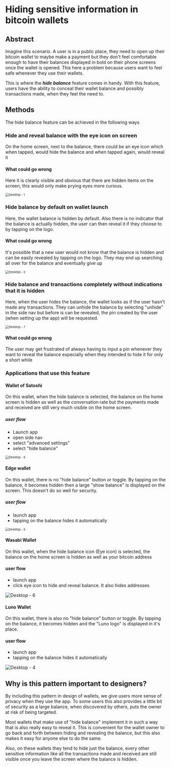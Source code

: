 # Hiding sensitive information in bitcoin wallets

## Abstract

Imagine this scenario. A user is in a public place, they need to open up their bitcoin wallet to maybe make a payment but they don't feel comfortable enough to have their balances displayed in bold on their phone screens once the wallet is opened. This here a problem because users want to feel safe whenever they use their wallets.

This is where the ***hide balance*** feature comes in handy. With this feature, users have the ability to conceal their wallet balance and possibly transactions made, when they feel the need to.



## Methods

The hide balance feature can be achieved in the following ways

### Hide and reveal balance with the eye icon on screen

On the home screen, next to the balance, there could be an eye icon which when tapped, would hide the balance and when tapped again, would reveal it

#### What could go wrong

Here it is clearly visible and obvious that there are hidden items on the screen, this would only make prying eyes more curious.

<img src="assets/img/Desktop - 1.png" alt="Desktop - 1" style="zoom:67%;" />



### Hide balance by default on wallet launch

Here, the wallet balance is hidden by default. Also there is no indicator that the balance is actually hidden, the user can then reveal it if they choose to by tapping on the logo. 

#### What could go wrong

It's possible that a new user would not know that the balance is hidden and can be easily revealed by tapping on the logo. They may end up searching all over for the balance and eventually give up



<img src="assets/img/Desktop - 2-1608020386198.png" alt="Desktop - 2" style="zoom:67%;" />



### Hide balance and transactions completely without indications that it is hidden 

Here, when the user hides the balance, the wallet looks as if the user hasn't made any transactions. They can unhide the balance by selecting "unhide" in the side nav but before is can be revealed, the pin created by the user (when setting up the app) will be requested.

<img src="assets/img/Desktop - 7.png" alt="Desktop - 7" style="zoom:67%;" />



#### What could go wrong

The user may get frustrated of always having to input a pin whenever they want to reveal the balance especially when they intended to hide it for only a short while



### Applications that use this feature

#### Wallet of Satoshi

On this wallet,  when the hide balance is selected, the balance on the home screen is hidden as well as the conversation rate but the payments made and received are still very much visible on the home screen. 

##### user flow

- Launch app
- open side nav
- select "advanced settings"
- select "hide balance" 

<img src="assets/img/Desktop - 5.png" alt="Desktop - 5" style="zoom:67%;" />



#### Edge wallet

On this wallet,  there is no "hide balance" button or toggle. By tapping on the balance, it becomes hidden then a large "show balance" is displayed on the screen. This doesn't do so well for security.

##### user flow

- launch app
- tapping on the balance hides it automatically

<img src="assets/img/Desktop - 3.png" alt="Desktop - 5" style="zoom:67%;" />





#### Wasabi Wallet

On this wallet,  when the hide balance icon (Eye icon) is selected, the  balance on the home screen is hidden as well as your bitcoin address 

#### user flow

- launch app
- click eye icon to hide and reveal balance. It also hides addresses

<img src="assets/img/Desktop - 6.png" alt="Desktop - 6" style="zoom:100%;" />



#### Luno Wallet

On this wallet,  there is also no "hide balance" button or toggle. By tapping on the balance, it becomes hidden and the "Luno logo" is displayed in it's place.

#### user flow

- launch app
- tapping on the balance hides it automatically

<img src="assets/img/Desktop - 4.png" alt="Desktop - 4" style="zoom:100%;" />



## Why is this pattern important to designers?

By including this pattern in design of wallets, we give users more sense of privacy when they use the app. To some users this also provides a little bit of security as a large balance, when discovered by others, puts the owner at risk of being targeted.

Most wallets that make use of "hide balance" implement it in such a way that is also really easy to reveal it. This is convenient for the wallet owner to go back and forth between hiding and revealing the balance, but this also makes it easy for anyone else to do the same.

Also, on these wallets they tend to hide just the balance, every other sensitive information like all the transactions made and received are still visible once you leave the screen where the balance is hidden.









[^1]: https://medium.com/@olanrewajusodiq64/the-ui-ux-of-hide-balance-designing-to-improve-asset-security-e4b20668f315




